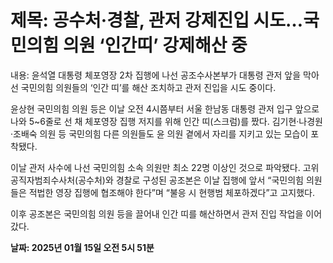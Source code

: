 # **제목: 공수처·경찰, 관저 강제진입 시도…국민의힘 의원 ‘인간띠’ 강제해산 중**

  내용: 윤석열 대통령 체포영장 2차 집행에 나선 공조수사본부가 대통령 관저 앞을 막아선 국민의힘 의원들의 ‘인간 띠’를 해산 조치하고 관저 진입을 시도 중이다. 

윤상현 국민의힘 의원 등은 이날 오전 4시쯤부터 서울 한남동 대통령 관저 입구 앞으로 나와 5~6줄로 선 채 체포영장 집행 저지를 위해 인간 띠(스크럼)를 짰다. 김기현·나경원·조배숙 의원 등 국민의힘 다른 의원들도 윤 의원 곁에서 자리를 지키고 있는 모습이 포착됐다. 

이날 관저 사수에 나선 국민의힘 소속 의원만 최소 22명 이상인 것으로 파악됐다. 고위공직자범죄수사처(공수처)와 경찰로 구성된 공조본은 이날 집행에 앞서 “국민의힘 의원들은 적법한 영장 집행에 협조해야 한다”며 “불응 시 현행범 체포하겠다”고 고지했다. 

이후 공조본은 국민의힘 의원 등을 끌어내 인간 띠를 해산하면서 관저 진입 작업을 이어갔다.

  **날짜: 2025년 01월 15일 오전 5시 51분**